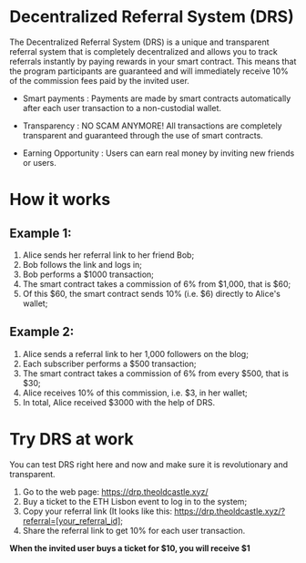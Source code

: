 # Decentralized Referral System (DRS)
The Decentralized Referral System (DRS) is a unique and transparent referral system that is completely decentralized and allows you to track referrals instantly by paying rewards in your smart contract. 
This means that the program participants are guaranteed and will immediately receive 10% of the commission fees paid by the invited user.

* Smart payments
: Payments are made by smart contracts automatically after each user transaction to a non-custodial wallet.

* Transparency
: NO SCAM ANYMORE! All transactions are completely transparent and guaranteed through the use of smart contracts.

* Earning Opportunity
: Users can earn real money by inviting new friends or users.

# How it works
## Example 1:
1. Alice sends her referral link to her friend Bob;
2. Bob follows the link and logs in;
3. Bob performs a $1000 transaction;
4. The smart contract takes a commission of 6% from $1,000, that is $60;
5. Of this $60, the smart contract sends 10% (i.e. $6) directly to Alice's wallet;

## Example 2:
1. Alice sends a referral link to her 1,000 followers on the blog;
2. Each subscriber performs a $500 transaction;
3. The smart contract takes a commission of 6% from every $500, that is $30;
4. Alice receives 10% of this commission, i.e. $3, in her wallet;
5. In total, Alice received $3000 with the help of DRS.

# Try DRS at work
You can test DRS right here and now and make sure it is revolutionary and transparent.
1. Go to the web page: https://drp.theoldcastle.xyz/
2. Buy a ticket to the ETH Lisbon event to log in to the system;
3. Copy your referral link (It looks like this: https://drp.theoldcastle.xyz/?referral=[your_referral_id];
4. Share the referral link to get 10% for each user transaction.

**When the invited user buys a ticket for $10, you will receive $1**
